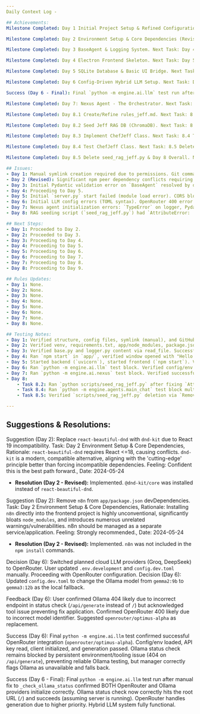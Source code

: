 ```yaml
---
Daily Context Log - 

## Achievements:
Milestone Completed: Day 1 Initial Project Setup & Refined Configuration. Next Task: Day 2 Environment Setup & Core Dependencies. Feeling: Foundation poured, blueprints look solid! Ready for tools. Date: 2024-05-24

Milestone Completed: Day 2 Environment Setup & Core Dependencies (Revised). Next Task: Day 3 BaseAgent & Logging System. Feeling: Finally resolved Day 2 dependency conflicts (DnD, ESLint). Ready to move forward definitively. Date: 2025-04-10

Milestone Completed: Day 3 BaseAgent & Logging System. Next Task: Day 4 Electron Frontend Skeleton. Feeling: Day 3 properly completed, tested, and approved. Rules adherence reinforced. Foundation feels solid. Date: 2025-04-10

Milestone Completed: Day 4 Electron Frontend Skeleton. Next Task: Day 5 SQLite Database & Basic UI Bridge. Feeling: Basic window is up! Seeing React render feels like progress. Ready for DB and bridge. Date: 2025-04-10

Milestone Completed: Day 5 SQLite Database & Basic UI Bridge. Next Task: Day 6 Config-Driven Hybrid LLM Setup. Feeling: Good progress, DB created and bridge works after fixing initial issues. Ready for core AI logic. Date: 2025-04-10

Milestone Completed: Day 6 Config-Driven Hybrid LLM Setup. Next Task: Day 7 Nexus Agent - The Orchestrator. Feeling: LLM system is operational! The manual fix for Ollama status check was necessary but successful. Ready for Nexus. Date: 2025-04-11

Success (Day 6 - Final): Final `python -m engine.ai.llm` test run after manual fix to `_check_ollama_status` confirmed BOTH OpenRouter and Ollama providers initialize correctly. Ollama status check now correctly hits the root URL (`/`) and succeeds (assuming server is running). OpenRouter handles generation due to higher priority. Hybrid LLM system fully functional.

Milestone Completed: Day 7: Nexus Agent - The Orchestrator. Next Task: Day 8 Build Chef Jeff (Main Chat Agent). Feeling: Satisfied after debugging Nexus init/LLM call issues. Ready for Jeff. Date: 2025-04-11

Milestone Completed: Day 8.1 Create/Refine rules_jeff.md. Next Task: 8.2 Seed Jeff RAG DB. Feeling: Confident Jeff's rules are well-defined now using Agent_Details.md. Date: 2025-04-11

Milestone Completed: Day 8.2 Seed Jeff RAG DB (ChromaDB). Next Task: 8.3 Implement Jeff Class. Feeling: Good progress, RAG DB seeded with ChromaDB after troubleshooting. Date: 2025-04-11

Milestone Completed: Day 8.3 Implement ChefJeff Class. Next Task: 8.4 Test Jeff Class. Feeling: Jeff class structure implemented, ready for testing. Date: 2025-04-11

Milestone Completed: Day 8.4 Test ChefJeff Class. Next Task: 8.5 Delete seed_rag_jeff.py. Feeling: Relieved! Jeff test passed after significant debugging: corrected BaseAgent `user_dir` validation (Optional[str]), fixed Pydantic field definition order/initialization for ChefJeff (`rules`, `llm`, RAG fields), aligned `step`/`run` signatures with BaseAgent, corrected `Memory.get_history` usage (removed `last_n`, fixed call in test block print), fixed `Message` instantiation (`role` vs `sender`), and corrected `LLM.generate` call format (message list vs prompt string). Test verified RAG init, rule loading, LLM call via OpenRouter, memory updates. Ready to clean up and move to Day 9. Date: 2025-04-11

Milestone Completed: Day 8.5 Delete seed_rag_jeff.py & Day 8 Overall. Next Task: Day 9.1 Define Bridge Requirements & Plan. Feeling: Day 8 complete. Jeff is functional, RAG seeded, code cleaned up. Ready to build the communication bridge for agent interaction. Date: 2025-04-11

## Issues:
- Day 1: Manual symlink creation required due to permissions. Git commands needed step-by-step execution initially.
- Day 2 (Revised): Significant npm peer dependency conflicts requiring `--legacy-peer-deps`. Incompatibility of `eslint-config-airbnb` with ESLint v9.
- Day 3: Initial Pydantic validation error on `BaseAgent` resolved by declaring field. Minor PowerShell errors during testing related to `| cat` piping, but Python scripts executed successfully.
- Day 4: Proceeding to Day 5.
- Day 5: Initial `server.py` start failed (module load error). CORS blocked initial fetch. `dreamer.db` not created initially due to missing instantiation. Electron Security Warning logged for later.
- Day 6: Initial LLM config errors (TOML syntax). OpenRouter 400 error due to incorrect model name. Persistent Ollama status check failure (404) due to external environment/tooling issue requiring manual code fix in `_check_ollama_status` (using `/` instead of `/api/generate`).
- Day 7: Nexus agent initialization errors: `TypeError` on logger, Pydantic `ValueError` (missing `llm`), `ValidationError` (incorrect `super().__init__` order), `AttributeError` (invalid `AgentState`), `TypeError` (LLM `generate` args).
- Day 8: RAG seeding script (`seed_rag_jeff.py`) had `AttributeError: 'Client' object has no attribute 'persist'`. ChefJeff testing (`main_chat.py` test block) involved multiple errors: Pydantic `ValidationError` (`user_dir` type `str` vs `Optional[str]`), Pydantic `ValueError` (field assignment order for `rules`, `llm`, etc.), `BaseAgent` signature mismatches (`step`, `run`), `AttributeError` (`Memory.get_formatted_history`), `TypeError` (`Memory.get_history` kwargs), `AttributeError` (`ChefJeff` missing `llm`), Pydantic `ValidationError` (`Message` missing `role`), final `AttributeError` in test block print statement (`get_formatted_history`).

## Next Steps:
- Day 1: Proceeded to Day 2.
- Day 2: Proceeded to Day 3.
- Day 3: Proceeding to Day 4.
- Day 4: Proceeding to Day 5.
- Day 5: Proceeding to Day 6.
- Day 6: Proceeding to Day 7.
- Day 7: Proceeding to Day 8.
- Day 8: Proceeding to Day 9.

## Rules Updates:
- Day 1: None.
- Day 2: None.
- Day 3: None.
- Day 4: None.
- Day 5: None.
- Day 6: None.
- Day 7: None.
- Day 8: None.

## Testing Notes:
- Day 1: Verified structure, config files, symlink (manual), and GitHub commit.
- Day 2: Verified venv, requirements.txt, app/node_modules, package.json/lock, eslint.config.mjs. Confirmed n8n exclusion. Manual Git commit needed due to earlier failed installs.
- Day 3: Verified base.py and logger.py content via read_file. Successfully executed `python -m engine.core.logger` and `python -m engine.agents.base` test blocks.
- Day 4: Ran `npm start` in `app/`, verified window opened with "Hello from DreamerAI!" message. Checked DevTools console for preload message and errors (none found). Closed app.
- Day 5: Started backend (`uvicorn`), started frontend (`npm start`). Verified backend connection message in UI and DevTools console. Verified `dreamer.db` file creation. Stopped both processes.
- Day 6: Ran `python -m engine.ai.llm` test block. Verified config/env loading, API key detection, client initialization (OpenRouter). Ollama status initially failed (404), manually fixed `_check_ollama_status` in code and re-ran test block, confirming successful status check for Ollama and successful generation via OpenRouter.
- Day 7: Ran `python -m engine.ai.nexus` test block. Verified successful initialization and basic LLM call (via OpenRouter) after resolving multiple initialization/Pydantic/LLM call errors.
- Day 8:
    - Task 8.2: Ran `python scripts/seed_rag_jeff.py` after fixing `AttributeError`, verified successful seeding and `data/rag_dbs/rag_jeff` directory creation/population.
    - Task 8.4: Ran `python -m engine.agents.main_chat` test block multiple times. Verified RAG init, rule loading, successful LLM call (OpenRouter), memory updates, and final response print after resolving numerous Pydantic, signature, `AttributeError`, `TypeError`, and `Message` instantiation issues.
    - Task 8.5: Verified `scripts/seed_rag_jeff.py` deletion via `Remove-Item` success.

---
```


## Suggestions & Resolutions:

Suggestion (Day 2): Replace `react-beautiful-dnd` with `dnd-kit` due to React 19 incompatibility. Task: Day 2 Environment Setup & Core Dependencies, Rationale: `react-beautiful-dnd` requires React <=18, causing conflicts. `dnd-kit` is a modern, compatible alternative, aligning with the 'cutting-edge' principle better than forcing incompatible dependencies. Feeling: Confident this is the best path forward., Date: 2024-05-24
*   **Resolution (Day 2 - Revised):** Implemented. `@dnd-kit/core` was installed instead of `react-beautiful-dnd`.

Suggestion (Day 2): Remove `n8n` from `app/package.json` devDependencies. Task: Day 2 Environment Setup & Core Dependencies, Rationale: Installing `n8n` directly into the frontend project is highly unconventional, significantly bloats `node_modules`, and introduces numerous unrelated warnings/vulnerabilities. n8n should be managed as a separate service/application. Feeling: Strongly recommended., Date: 2024-05-24
*   **Resolution (Day 2 - Revised):** Implemented. `n8n` was not included in the `npm install` commands.

Decision (Day 6): Switched planned cloud LLM providers (Groq, DeepSeek) to OpenRouter. User updated `.env.development` and `config.dev.toml` manually. Proceeding with OpenRouter configuration.
Decision (Day 6): Updated `config.dev.toml` to change the Ollama model from `gemma2:9b` to `gemma3:12b` as the local fallback.

Feedback (Day 6): User confirmed Ollama 404 likely due to incorrect endpoint in status check (`/api/generate` instead of `/`) but acknowledged tool issue preventing fix application. Confirmed OpenRouter 400 likely due to incorrect model identifier. Suggested `openrouter/optimus-alpha` as replacement.

Success (Day 6): Final `python -m engine.ai.llm` test confirmed successful OpenRouter integration (`openrouter/optimus-alpha`). Config/env loaded, API key read, client initialized, and generation passed. Ollama status check remains blocked by persistent environment/tooling issue (404 on `/api/generate`), preventing reliable Ollama testing, but manager correctly flags Ollama as unavailable and falls back.

Success (Day 6 - Final): Final `python -m engine.ai.llm` test run after manual fix to `_check_ollama_status` confirmed BOTH OpenRouter and Ollama providers initialize correctly. Ollama status check now correctly hits the root URL (`/`) and succeeds (assuming server is running). OpenRouter handles generation due to higher priority. Hybrid LLM system fully functional.